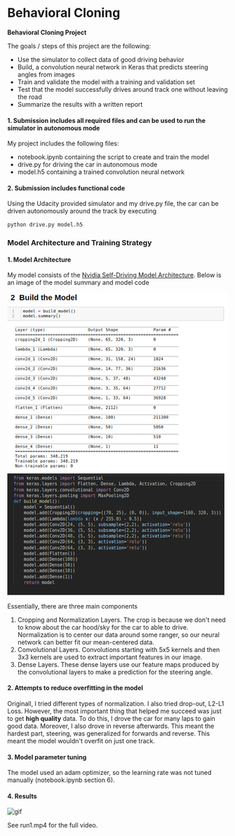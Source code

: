 # **Behavioral Cloning** 


**Behavioral Cloning Project**

The goals / steps of this project are the following:
* Use the simulator to collect data of good driving behavior
* Build, a convolution neural network in Keras that predicts steering angles from images
* Train and validate the model with a training and validation set
* Test that the model successfully drives around track one without leaving the road
* Summarize the results with a written report


[//]: # (Image References)

[image1]: ./examples/model_summary.png "Model Visualization"
[image2]: ./examples/model.png "Grayscaling"
[image3]: ./examples/run.gif "Recovery Image"
[image4]: ./examples/placeholder_small.png "Recovery Image"
[image5]: ./examples/placeholder_small.png "Recovery Image"
[image6]: ./examples/placeholder_small.png "Normal Image"
[image7]: ./examples/placeholder_small.png "Flipped Image"


#### 1. Submission includes all required files and can be used to run the simulator in autonomous mode

My project includes the following files:
* notebook.ipynb containing the script to create and train the model
* drive.py for driving the car in autonomous mode
* model.h5 containing a trained convolution neural network 


#### 2. Submission includes functional code
Using the Udacity provided simulator and my drive.py file, the car can be driven autonomously around the track by executing 
```sh
python drive.py model.h5
```
### Model Architecture and Training Strategy

#### 1. Model Architecture
My model consists of the [Nvidia Self-Driving Model Architecture](https://images.nvidia.com/content/tegra/automotive/images/2016/solutions/pdf/end-to-end-dl-using-px.pdf). Below is an image of the model summary and model code

![model_summary][image1]
![model_summ][image2]

Essentially, there are three main components
1) Cropping and Normalization Layers. The crop is because we don't need to know about the car hood/sky for the car to able to drive. Normalization is to center our data around some ranger, so our neural network can better fit our mean-centered data. 
2) Convolutional Layers. Convolutions starting with 5x5 kernels and then 3x3 kernels are used to extract important features in our image. 
3) Dense Layers. These dense layers use our feature maps produced by the convolutional layers to make a prediction for the steering angle. 


#### 2. Attempts to reduce overfitting in the model
Originall, I tried different types of normalization. I also tried drop-out, L2-L1 Loss. However, the most important thing that helped me succeed was just to get **high quality** data. To do this, I drove the car for many laps to gain good data. Moreover, I also drove in reverse afterwards. This meant the hardest part, steering, was generalized for forwards and reverse. This meant the model wouldn't overfit on just one track.
#### 3. Model parameter tuning

The model used an adam optimizer, so the learning rate was not tuned manually (notebook.ipynb section 6).

#### 4. Results
![gif][image3]


See run1.mp4 for the full video.